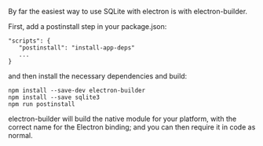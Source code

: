 By far the easiest way to use SQLite with electron is with electron-builder.

First, add a postinstall step in your package.json:

```
"scripts": {
   "postinstall": "install-app-deps"
   ...
}
```

and then install the necessary dependencies and build:

```
npm install --save-dev electron-builder
npm install --save sqlite3
npm run postinstall
```

electron-builder will build the native module for your platform, with the correct name for the Electron binding; and you
can then require it in code as normal.
